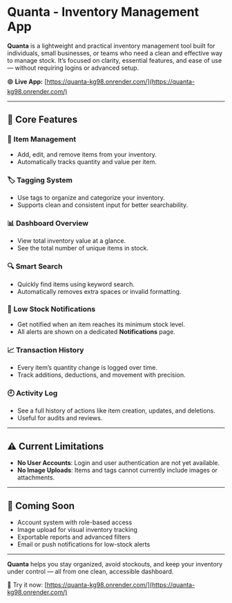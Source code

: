 # Quanta - Inventory Management App

**Quanta** is a lightweight and practical inventory management tool built for individuals, small businesses, or teams who need a clean and effective way to manage stock. It’s focused on clarity, essential features, and ease of use — without requiring logins or advanced setup.

🟢 **Live App:** [https://quanta-kg98.onrender.com/](https://quanta-kg98.onrender.com/)

---

## 🧰 Core Features

### 🧾 Item Management

- Add, edit, and remove items from your inventory.
- Automatically tracks quantity and value per item.

### 🏷️ Tagging System

- Use tags to organize and categorize your inventory.
- Supports clean and consistent input for better searchability.

### 📊 Dashboard Overview

- View total inventory value at a glance.
- See the total number of unique items in stock.

### 🔍 Smart Search

- Quickly find items using keyword search.
- Automatically removes extra spaces or invalid formatting.

### 🔔 Low Stock Notifications

- Get notified when an item reaches its minimum stock level.
- All alerts are shown on a dedicated **Notifications** page.

### 📈 Transaction History

- Every item’s quantity change is logged over time.
- Track additions, deductions, and movement with precision.

### 🕘 Activity Log

- See a full history of actions like item creation, updates, and deletions.
- Useful for audits and reviews.

---

## ⚠️ Current Limitations

- **No User Accounts**: Login and user authentication are not yet available.
- **No Image Uploads**: Items and tags cannot currently include images or attachments.

---

## 🚧 Coming Soon

- Account system with role-based access
- Image upload for visual inventory tracking
- Exportable reports and advanced filters
- Email or push notifications for low-stock alerts

---

**Quanta** helps you stay organized, avoid stockouts, and keep your inventory under control — all from one clean, accessible dashboard.

🔗 Try it now: [https://quanta-kg98.onrender.com/](https://quanta-kg98.onrender.com/)
